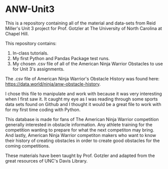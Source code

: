 # ANW-Unit3
This is a repository containing all of the material and data-sets from Reid Miller's Unit 3 project for Prof. Gotzler at The University of North Carolina at Chapel Hill.

This repository contains:
1. In-class tutorials. 
2. My first Python and Pandas Package test runs.
3. My chosen .csv file of all of the American Ninja Warrior Obstacles to use for Unit 3's assignments.

The .csv file of American Ninja Warrior's Obstacle History was found here: https://data.world/ninja/anw-obstacle-history.

I chose this file to manipulate and work with because it was very interesting when I first saw it. It caught my eye as I was reading through some sports data sets found on Github and I thought it would be a great file to work with for my first time coding with Python.

This database is made for fans of The American Ninja Warrior competition generally interested in obstacle information. Any athlete training for the competition wanting to prepare for what the next competiton may bring. And lastly, American Ninja Warrior competiton makers who want to know their history of creating obstacles in order to create good obstacles for the coming competitions.

These materials have been taught by Prof. Gotzler and adapted from the great resources of UNC's Davis Library.
